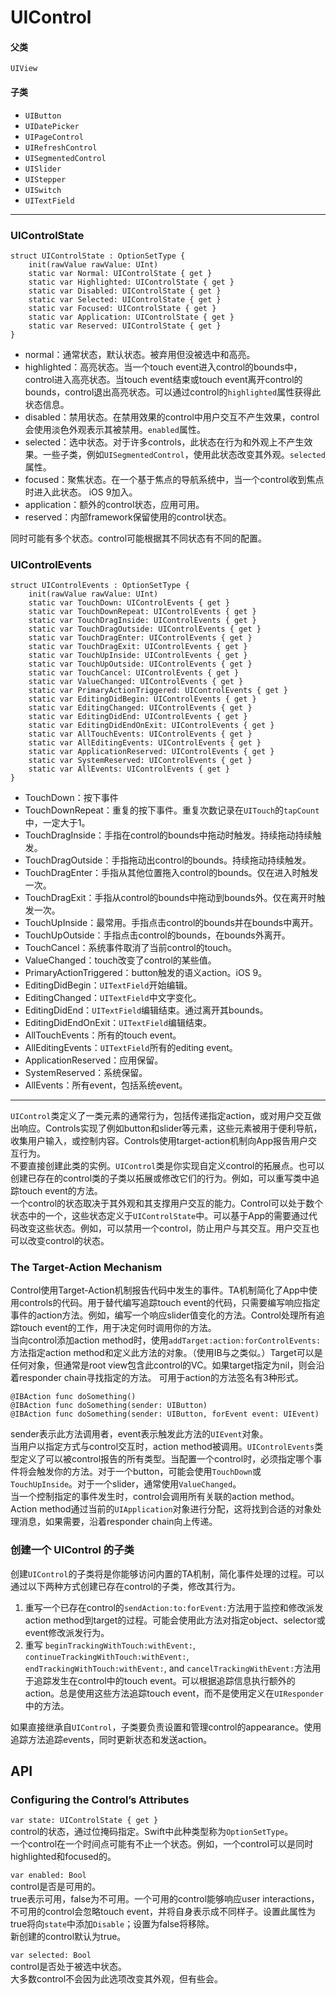 # UIControl
#### 父类
`UIView`

#### 子类
* `UIButton`
* `UIDatePicker`
* `UIPageControl`
* `UIRefreshControl`
* `UISegmentedControl`
* `UISlider`
* `UIStepper`
* `UISwitch`
* `UITextField`

---

### UIControlState

    struct UIControlState : OptionSetType {
        init(rawValue rawValue: UInt)
        static var Normal: UIControlState { get }
        static var Highlighted: UIControlState { get }
        static var Disabled: UIControlState { get }
        static var Selected: UIControlState { get }
        static var Focused: UIControlState { get }
        static var Application: UIControlState { get }
        static var Reserved: UIControlState { get }
    }

* normal：通常状态，默认状态。被弃用但没被选中和高亮。
* highlighted：高亮状态。当一个touch event进入control的bounds中，control进入高亮状态。当touch event结束或touch event离开control的bounds，control退出高亮状态。可以通过control的`highlighted`属性获得此状态信息。  
* disabled：禁用状态。在禁用效果的control中用户交互不产生效果，control会使用淡色外观表示其被禁用。`enabled`属性。
* selected：选中状态。对于许多controls，此状态在行为和外观上不产生效果。一些子类，例如`UISegmentedControl`，使用此状态改变其外观。`selected`属性。  
* focused：聚焦状态。在一个基于焦点的导航系统中，当一个control收到焦点时进入此状态。 iOS 9加入。
* application：额外的control状态，应用可用。
* reserved：内部framework保留使用的control状态。

同时可能有多个状态。control可能根据其不同状态有不同的配置。

### UIControlEvents
    struct UIControlEvents : OptionSetType {
        init(rawValue rawValue: UInt)
        static var TouchDown: UIControlEvents { get }
        static var TouchDownRepeat: UIControlEvents { get }
        static var TouchDragInside: UIControlEvents { get }
        static var TouchDragOutside: UIControlEvents { get }
        static var TouchDragEnter: UIControlEvents { get }
        static var TouchDragExit: UIControlEvents { get }
        static var TouchUpInside: UIControlEvents { get }
        static var TouchUpOutside: UIControlEvents { get }
        static var TouchCancel: UIControlEvents { get }
        static var ValueChanged: UIControlEvents { get }
        static var PrimaryActionTriggered: UIControlEvents { get }
        static var EditingDidBegin: UIControlEvents { get }
        static var EditingChanged: UIControlEvents { get }
        static var EditingDidEnd: UIControlEvents { get }
        static var EditingDidEndOnExit: UIControlEvents { get }
        static var AllTouchEvents: UIControlEvents { get }
        static var AllEditingEvents: UIControlEvents { get }
        static var ApplicationReserved: UIControlEvents { get }
        static var SystemReserved: UIControlEvents { get }
        static var AllEvents: UIControlEvents { get }
    }

* TouchDown：按下事件
* TouchDownRepeat：重复的按下事件。重复次数记录在`UITouch`的`tapCount`中，一定大于1。
* TouchDragInside：手指在control的bounds中拖动时触发。持续拖动持续触发。
* TouchDragOutside：手指拖动出control的bounds。持续拖动持续触发。
* TouchDragEnter：手指从其他位置拖入control的bounds。仅在进入时触发一次。
* TouchDragExit：手指从control的bounds中拖动到bounds外。仅在离开时触发一次。
* TouchUpInside：最常用。手指点击control的bounds并在bounds中离开。
* TouchUpOutside：手指点击control的bounds，在bounds外离开。
* TouchCancel：系统事件取消了当前control的touch。
* ValueChanged：touch改变了control的某些值。
* PrimaryActionTriggered：button触发的语义action。iOS 9。
* EditingDidBegin：`UITextField`开始编辑。
* EditingChanged：`UITextField`中文字变化。
* EditingDidEnd：`UITextField`编辑结束。通过离开其bounds。
* EditingDidEndOnExit：`UITextField`编辑结束。
* AllTouchEvents：所有的touch event。
* AllEditingEvents：`UITextField`所有的editing event。
* ApplicationReserved：应用保留。
* SystemReserved：系统保留。
* AllEvents：所有event，包括系统event。

---

`UIControl`类定义了一类元素的通常行为，包括传递指定action，或对用户交互做出响应。Controls实现了例如button和slider等元素，这些元素被用于便利导航，收集用户输入，或控制内容。Controls使用target-action机制向App报告用户交互行为。  
不要直接创建此类的实例。`UIControl`类是你实现自定义control的拓展点。也可以创建已存在的control类的子类以拓展或修改它们的行为。例如，可以重写类中追踪touch event的方法。  
一个control的状态取决于其外观和其支撑用户交互的能力。Control可以处于数个状态中的一个，这些状态定义于`UIControlState`中。可以基于App的需要通过代码改变这些状态。例如，可以禁用一个control，防止用户与其交互。用户交互也可以改变control的状态。  

### The Target-Action Mechanism
Control使用Target-Action机制报告代码中发生的事件。TA机制简化了App中使用controls的代码。用于替代编写追踪touch event的代码，只需要编写响应指定事件的action方法。例如，编写一个响应slider值变化的方法。Control处理所有追踪touch event的工作，用于决定何时调用你的方法。  
当向control添加action method时，使用`addTarget:action:forControlEvents:`方法指定action method和定义此方法的对象。（使用IB与之类似。）Target可以是任何对象，但通常是root view包含此control的VC。如果target指定为nil，则会沿着responder chain寻找指定的方法。
可用于action的方法签名有3种形式。

    @IBAction func doSomething()
    @IBAction func doSomething(sender: UIButton)
    @IBAction func doSomething(sender: UIButton, forEvent event: UIEvent)
    
sender表示此方法调用者，event表示触发此方法的`UIEvent`对象。  
当用户以指定方式与control交互时，action method被调用。`UIControlEvents`类型定义了可以被control报告的所有类型。当配置一个control时，必须指定哪个事件将会触发你的方法。对于一个button，可能会使用`TouchDown`或`TouchUpInside`。对于一个slider，通常使用`ValueChanged`。  
当一个控制指定的事件发生时，control会调用所有关联的action method。Action method通过当前的`UIApplication`对象进行分配，这将找到合适的对象处理消息，如果需要，沿着responder chain向上传递。  

### 创建一个 UIControl 的子类
创建`UIControl`的子类将是你能够访问内置的TA机制，简化事件处理的过程。可以通过以下两种方式创建已存在control的子类，修改其行为。

1. 重写一个已存在control的`sendAction:to:forEvent:`方法用于监控和修改派发action method到target的过程。可能会使用此方法对指定object、selector或event修改派发行为。
2. 重写 `beginTrackingWithTouch:withEvent:`, `continueTrackingWithTouch:withEvent:`, `endTrackingWithTouch:withEvent:`, and `cancelTrackingWithEvent:`方法用于追踪发生在control中的touch event。可以根据追踪信息执行额外的action。总是使用这些方法追踪touch event，而不是使用定义在`UIResponder`中的方法。  


如果直接继承自`UIControl`，子类要负责设置和管理control的appearance。使用追踪方法追踪events，同时更新状态和发送action。

## API
### Configuring the Control’s Attributes
`var state: UIControlState { get }`  
control的状态，通过位掩码指定。Swift中此种类型称为`OptionSetType`。  
一个control在一个时间点可能有不止一个状态。例如，一个control可以是同时highlighted和focused的。  

`var enabled: Bool`  
control是否是可用的。  
true表示可用，false为不可用。一个可用的control能够响应user interactions，不可用的control会忽略touch event，并将自身表示成不同样子。设置此属性为true将向`state`中添加`Disable`；设置为false将移除。  
新创建的control默认为true。

`var selected: Bool`  
control是否处于被选中状态。  
大多数control不会因为此选项改变其外观，但有些会。